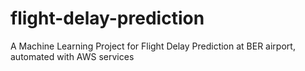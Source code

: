# flight-delay-prediction
A Machine Learning Project for Flight Delay Prediction at BER airport, automated with AWS services
